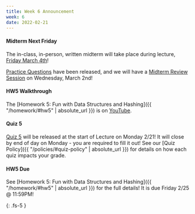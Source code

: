```yaml
---
title: Week 6 Announcement
week: 6
date: 2022-02-21
---
```

#### Midterm Next Friday
The in-class, in-person, written midterm will take place during lecture, [Friday March 4th](/exams/#midterm)!

[Practice Questions](/assets/midterm/practice_midterm.pdf) have been released, and we  will have a [Midterm Review Session](https://www.comp285.ml/lectures/#midterm-review) on Wednesday, March 2nd!


#### HW5 Walkthrough
The [Homework 5: Fun with Data Structures and Hashing]({{ "/homework/#hw5" | absolute_url }}) is on [YouTube](https://www.youtube.com/watch?v=pAlZ7rZGYmU).

#### Quiz 5
[Quiz 5](https://forms.gle/Zcmce96LdLb8BDKe8) will be released at the start of Lecture on Monday 2/21! It will close by end of day on Monday - you are required to fill it out! See our [Quiz Policy]({{ "/policies/#quiz-policy" | absolute_url }}) for details on how each quiz impacts your grade.

#### HW5 Due
See [Homework 5: Fun with Data Structures and Hashing]({{ "/homework/#hw5" | absolute_url }}) for the full details! It is due Friday 2/25 @ 11:59PM!



{: .fs-5 }
